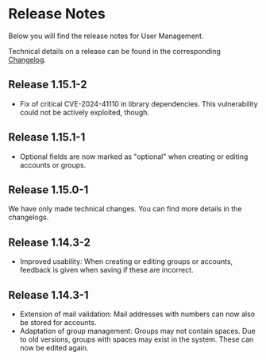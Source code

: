# Release Notes

Below you will find the release notes for User Management. 

Technical details on a release can be found in the corresponding [Changelog](https://docs.cloudogu.com/en/docs/dogus/usermgt/CHANGELOG/).

## Release 1.15.1-2
* Fix of critical CVE-2024-41110 in library dependencies. This vulnerability could not be actively exploited, though.

## Release 1.15.1-1
* Optional fields are now marked as "optional" when creating or editing accounts or groups.

## Release 1.15.0-1

We have only made technical changes. You can find more details in the changelogs.

## Release 1.14.3-2

* Improved usability: When creating or editing groups or accounts, feedback is given when saving if these are incorrect.

## Release 1.14.3-1

* Extension of mail validation: Mail addresses with numbers can now also be stored for accounts.
* Adaptation of group management: Groups may not contain spaces. Due to old versions, groups with spaces may exist in the system. These can now be edited again.
